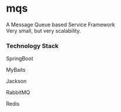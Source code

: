 # mqs
A Message Queue based Service Framework\
Very small, but very scalability.

### Technology Stack
SpringBoot

MyBaits

Jackson

RabbitMQ

Redis
